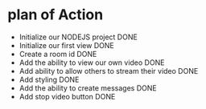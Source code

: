 # plan of Action

- Initialize our NODEJS project DONE
- Initialize our first view DONE
- Create a room id DONE
- Add the ability to view our own video DONE
- Add ability to allow others to stream their video DONE
- Add styling DONE
- Add the ability to create messages DONE
- Add stop video button DONE